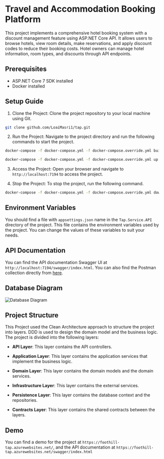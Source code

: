# Travel and Accommodation Booking Platform

This project implements a comprehensive hotel booking system with a discount management feature using ASP.NET Core API. It allows users to browse hotels, view room details, make reservations, and apply discount codes to reduce their booking costs. Hotel owners can manage hotel information, room types, and discounts through API endpoints.

## Prerequisites

- ASP.NET Core 7 SDK installed
- Docker installed

## Setup Guide

1. Clone the Project: Clone the project repository to your local machine using Git.

```bash
git clone github.com/LoaiMasri1/tap.git
```

2. Run the Project: Navigate to the project directory and run the following commands to start the project.

```bash
docker-compose -f docker-compose.yml -f docker-compose.override.yml build
```

```bash
docker-compose -f docker-compose.yml -f docker-compose.override.yml up
```

3. Access the Project: Open your browser and navigate to `http://localhost:7194` to access the project.

4. Stop the Project: To stop the project, run the following command.

```bash
docker-compose -f docker-compose.yml -f docker-compose.override.yml down
```

## Environment Variables

You should find a file with `appsettings.json` name in the `Tap.Service.API` directory of the project. This file contains the environment variables used by the project. You can change the values of these variables to suit your needs.

## API Documentation

You can find the API documentation Swagger UI at `http://localhost:7194/swagger/index.html`. You can also find the Postman collection directly from [here](https://documenter.getpostman.com/view/19681252/2s9YsJBC9w).

## Database Diagram

![Database Diagram](https://github.com/LoaiMasri1/tap/assets/90678867/c01da887-a4e0-45c9-a832-a9578556aa24)

## Project Structure

This Project used the Clean Architecture approach to structure the project into layers. DDD is used to design the domain model and the business logic. The project is divided into the following layers:

- **API Layer**: This layer contains the API controllers.

- **Application Layer**: This layer contains the application services that implement the business logic.

- **Domain Layer**: This layer contains the domain models and the domain services.

- **Infrastructure Layer**: This layer contains the external services.

- **Persistence Layer**: This layer contains the database context and the repositories.

- **Contracts Layer**: This layer contains the shared contracts between the layers.

## Demo

You can find a demo for the project at `https://foothill-tap.azurewebsites.net/`, and the API documentation at `https://foothill-tap.azurewebsites.net/swagger/index.html`
